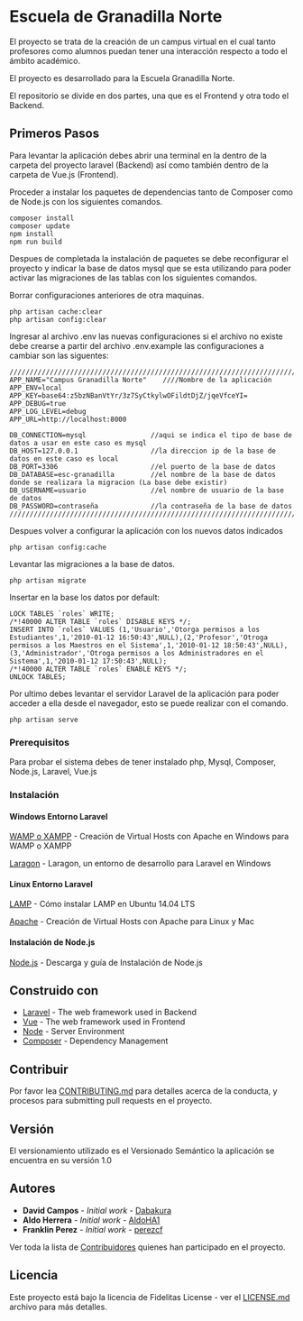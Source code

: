 # Escuela de Granadilla Norte

El proyecto se trata de la creación de un campus virtual en el cual tanto profesores como alumnos puedan tener una interacción respecto a todo el ámbito académico.

El proyecto es desarrollado para la Escuela Granadilla Norte.

El repositorio se divide en dos partes, una que es el Frontend y otra todo el Backend.


## Primeros Pasos

Para levantar la aplicación debes abrir una terminal en la dentro de la carpeta del proyecto laravel (Backend) así como también dentro de la carpeta de Vue.js (Frontend).

Proceder a instalar los paquetes de dependencias tanto de Composer como de Node.js con los siguientes comandos.

```
composer install
composer update
npm install
npm run build
```

Despues de completada la instalación de paquetes se debe reconfigurar el proyecto y indicar la base de datos mysql que se esta utilizando para poder activar las migraciones de las tablas con los siguientes comandos.

Borrar configuraciones anteriores de otra maquinas.
```
php artisan cache:clear 
php artisan config:clear
```

Ingresar al archivo .env las nuevas configuraciones si el archivo no existe debe crearse a partir del archivo .env.example las configuraciones a cambiar son las siguentes:

```
//////////////////////////////////////////////////////////////////////////////
APP_NAME="Campus Granadilla Norte"    ////Nombre de la aplicación
APP_ENV=local
APP_KEY=base64:z5bzNBanVtYr/3z7SyCtkylwOFildtDjZ/jqeVfceYI=
APP_DEBUG=true
APP_LOG_LEVEL=debug
APP_URL=http://localhost:8000

DB_CONNECTION=mysql                //aqui se indica el tipo de base de datos a usar en este caso es mysql
DB_HOST=127.0.0.1                  //la direccion ip de la base de datos en este caso es local
DB_PORT=3306                       //el puerto de la base de datos
DB_DATABASE=esc-granadilla         //el nombre de la base de datos donde se realizara la migracion (La base debe existir)
DB_USERNAME=usuario                //el nombre de usuario de la base de datos
DB_PASSWORD=contraseña             //la contraseña de la base de datos
//////////////////////////////////////////////////////////////////////////////
```

Despues volver a configurar la aplicación con los nuevos datos indicados

```
php artisan config:cache
```

Levantar las migraciones a la base de datos.

```
php artisan migrate
```

Insertar en la base los datos por default:

```
LOCK TABLES `roles` WRITE;
/*!40000 ALTER TABLE `roles` DISABLE KEYS */;
INSERT INTO `roles` VALUES (1,'Usuario','Otorga permisos a los Estudiantes',1,'2010-01-12 16:50:43',NULL),(2,'Profesor','Otroga permisos a los Maestros en el Sistema',1,'2010-01-12 18:50:43',NULL),(3,'Administrador','Otroga permisos a los Administradores en el Sistema',1,'2010-01-12 17:50:43',NULL);
/*!40000 ALTER TABLE `roles` ENABLE KEYS */;
UNLOCK TABLES;
```

Por ultimo debes levantar el servidor Laravel de la aplicación para poder acceder a ella desde el navegador, esto se puede realizar con el comando.


```
php artisan serve
```


### Prerequisitos

Para probar el sistema debes de tener instalado php, Mysql, Composer, Node.js, Laravel, Vue.js



### Instalación


#### Windows Entorno Laravel

[WAMP o XAMPP](https://styde.net/creando-virtual-hosts-con-apache-en-windows-para-wamp-o-xampp/) - Creación de Virtual Hosts con Apache en Windows para WAMP o XAMPP

[Laragon](https://styde.net/laragon-un-entorno-de-desarrollo-para-laravel-en-windows/) - Laragon, un entorno de desarrollo para Laravel en Windows

#### Linux Entorno Laravel

[LAMP](https://styde.net/como-instalar-lamp-en-ubuntu-linux/) - Cómo instalar LAMP en Ubuntu 14.04 LTS

[Apache](https://styde.net/como-crear-virtual-hosts-con-apache-para-linux-y-mac/) - Creación de Virtual Hosts con Apache para Linux y Mac

#### Instalación de Node.js

[Node.js](https://nodejs.org/es/download/) - Descarga y guía de Instalación de Node.js


## Construido con

* [Laravel](https://laravel.com/docs/5.8) - The web framework used in Backend
* [Vue](https://vuejs.org/v2/guide/) - The web framework used in Frontend
* [Node](https://nodejs.org/es/docs/) - Server Environment
* [Composer](https://getcomposer.org/doc/) - Dependency Management


## Contribuir

Por favor lea [CONTRIBUTING.md](CONTRIBUTING.md) para detalles acerca de la conducta, y procesos para submitting pull requests en el proyecto.


## Versión

El versionamiento utilizado es el Versionado Semántico la aplicación se encuentra en su versión 1.0


## Autores

* **David Campos** - *Initial work* - [Dabakura](https://github.com/Dabakura)
* **Aldo Herrera** - *Initial work* - [AldoHA1](https://github.com/AldoHA1)
* **Franklin Perez** - *Initial work* - [perezcf](https://github.com/perezcf)

Ver toda la lista de [Contribuidores](https://github.com/esc-granadilla/campus/graphs/contributors) quienes han participado en el proyecto.


## Licencia

Este proyecto está bajo la licencia de Fidelitas License  - ver el [LICENSE.md](LICENSE) archivo para más detalles.
